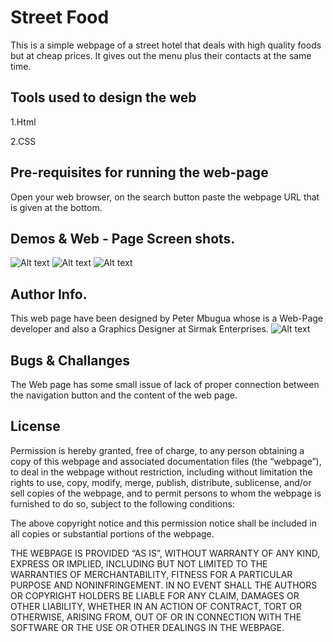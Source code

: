 # Street Food

This is a simple webpage of a street hotel that deals with high quality foods but at cheap prices. It gives out the menu plus their contacts at the same time.

## Tools used to design the web

1.Html

2.CSS

## Pre-requisites for running the web-page

Open your web browser, on the search button paste the webpage URL that is given at the bottom.

## Demos & Web - Page Screen shots.
![Alt text](<Screenshot (27).png>) ![Alt text](<Screenshot (28).png>) ![Alt text](<Screenshot (29).png>)

## Author  Info.

This web page have been designed by Peter Mbugua whose is a Web-Page developer and also a Graphics Designer at Sirmak Enterprises.
![Alt text](Title-Image-4_80465274aebb5.jpg)

## Bugs & Challanges 
The Web page has some small issue of lack of proper connection between the navigation button and the content of the web page.

## License

Permission is hereby granted, free of charge, to any person obtaining a copy of this webpage and associated documentation files (the “webpage”), to deal in the webpage without restriction, including without limitation the rights to use, copy, modify, merge, publish, distribute, sublicense, and/or sell copies of the webpage, and to permit persons to whom the webpage is furnished to do so, subject to the following conditions:

The above copyright notice and this permission notice shall be included in all copies or substantial portions of the webpage.

THE WEBPAGE IS PROVIDED “AS IS”, WITHOUT WARRANTY OF ANY KIND, EXPRESS OR IMPLIED, INCLUDING BUT NOT LIMITED TO THE WARRANTIES OF MERCHANTABILITY, FITNESS FOR A PARTICULAR PURPOSE AND NONINFRINGEMENT. IN NO EVENT SHALL THE AUTHORS OR COPYRIGHT HOLDERS BE LIABLE FOR ANY CLAIM, DAMAGES OR OTHER LIABILITY, WHETHER IN AN ACTION OF CONTRACT, TORT OR OTHERWISE, ARISING FROM, OUT OF OR IN CONNECTION WITH THE SOFTWARE OR THE USE OR OTHER DEALINGS IN THE WEBPAGE.


